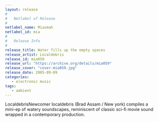 ```yaml
---
layout: release
#
#   Netlabel of Release
#
netlabel_name: Miasmah
netlabel_id: mia
#
#   Release Info
#
release_title: Water fills up the empty spaces
release_artist: Localdebris
release_id: mia059
release_url: "https://archive.org/details/mia059"
release_cover: "cover-mia059.jpg"
release_date: 2005-09-09
categories:
   - electronic music
tags:
   - ambient
---
```

LocaldebrisNewcomer localdebris (Brad Assam / New york) compiles a mini-ep of watery soundscapes, reminiscent of classic sci-fi movie sound wrapped in a contemporary production.